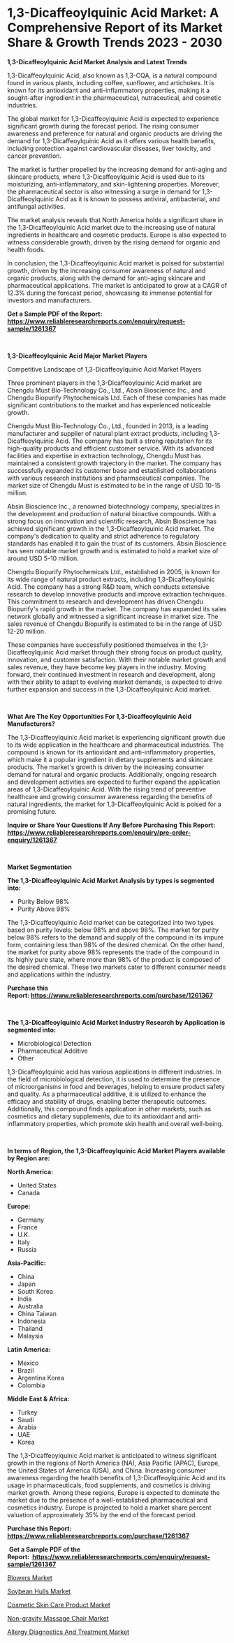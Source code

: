 <p><h1>1,3-Dicaffeoylquinic Acid Market: A Comprehensive Report of its Market Share & Growth Trends 2023 - 2030</h1></p><p><strong>1,3-Dicaffeoylquinic Acid Market Analysis and Latest Trends</strong></p>
<p><p>1,3-Dicaffeoylquinic Acid, also known as 1,3-CQA, is a natural compound found in various plants, including coffee, sunflower, and artichokes. It is known for its antioxidant and anti-inflammatory properties, making it a sought-after ingredient in the pharmaceutical, nutraceutical, and cosmetic industries.</p><p>The global market for 1,3-Dicaffeoylquinic Acid is expected to experience significant growth during the forecast period. The rising consumer awareness and preference for natural and organic products are driving the demand for 1,3-Dicaffeoylquinic Acid as it offers various health benefits, including protection against cardiovascular diseases, liver toxicity, and cancer prevention.</p><p>The market is further propelled by the increasing demand for anti-aging and skincare products, where 1,3-Dicaffeoylquinic Acid is used due to its moisturizing, anti-inflammatory, and skin-lightening properties. Moreover, the pharmaceutical sector is also witnessing a surge in demand for 1,3-Dicaffeoylquinic Acid as it is known to possess antiviral, antibacterial, and antifungal activities.</p><p>The market analysis reveals that North America holds a significant share in the 1,3-Dicaffeoylquinic Acid market due to the increasing use of natural ingredients in healthcare and cosmetic products. Europe is also expected to witness considerable growth, driven by the rising demand for organic and health foods.</p><p>In conclusion, the 1,3-Dicaffeoylquinic Acid market is poised for substantial growth, driven by the increasing consumer awareness of natural and organic products, along with the demand for anti-aging skincare and pharmaceutical applications. The market is anticipated to grow at a CAGR of 12.3% during the forecast period, showcasing its immense potential for investors and manufacturers.</p></p>
<p><strong>Get a Sample PDF of the Report:&nbsp; <a href="https://www.reliableresearchreports.com/enquiry/request-sample/1261367">https://www.reliableresearchreports.com/enquiry/request-sample/1261367</a></strong></p>
<p>&nbsp;</p>
<p><strong>1,3-Dicaffeoylquinic Acid Major Market Players</strong></p>
<p><p>Competitive Landscape of 1,3-Dicaffeoylquinic Acid Market Players</p><p>Three prominent players in the 1,3-Dicaffeoylquinic Acid market are Chengdu Must Bio-Technology Co., Ltd., Absin Bioscience Inc., and Chengdu Biopurify Phytochemicals Ltd. Each of these companies has made significant contributions to the market and has experienced noticeable growth.</p><p>Chengdu Must Bio-Technology Co., Ltd., founded in 2013, is a leading manufacturer and supplier of natural plant extract products, including 1,3-Dicaffeoylquinic Acid. The company has built a strong reputation for its high-quality products and efficient customer service. With its advanced facilities and expertise in extraction technology, Chengdu Must has maintained a consistent growth trajectory in the market. The company has successfully expanded its customer base and established collaborations with various research institutions and pharmaceutical companies. The market size of Chengdu Must is estimated to be in the range of USD 10-15 million.</p><p>Absin Bioscience Inc., a renowned biotechnology company, specializes in the development and production of natural bioactive compounds. With a strong focus on innovation and scientific research, Absin Bioscience has achieved significant growth in the 1,3-Dicaffeoylquinic Acid market. The company's dedication to quality and strict adherence to regulatory standards has enabled it to gain the trust of its customers. Absin Bioscience has seen notable market growth and is estimated to hold a market size of around USD 5-10 million.</p><p>Chengdu Biopurify Phytochemicals Ltd., established in 2005, is known for its wide range of natural product extracts, including 1,3-Dicaffeoylquinic Acid. The company has a strong R&D team, which conducts extensive research to develop innovative products and improve extraction techniques. This commitment to research and development has driven Chengdu Biopurify's rapid growth in the market. The company has expanded its sales network globally and witnessed a significant increase in market size. The sales revenue of Chengdu Biopurify is estimated to be in the range of USD 12-20 million.</p><p>These companies have successfully positioned themselves in the 1,3-Dicaffeoylquinic Acid market through their strong focus on product quality, innovation, and customer satisfaction. With their notable market growth and sales revenue, they have become key players in the industry. Moving forward, their continued investment in research and development, along with their ability to adapt to evolving market demands, is expected to drive further expansion and success in the 1,3-Dicaffeoylquinic Acid market.</p></p>
<p>&nbsp;</p>
<p><strong>What Are The Key Opportunities For 1,3-Dicaffeoylquinic Acid Manufacturers?</strong></p>
<p><p>The 1,3-Dicaffeoylquinic Acid market is experiencing significant growth due to its wide application in the healthcare and pharmaceutical industries. The compound is known for its antioxidant and anti-inflammatory properties, which make it a popular ingredient in dietary supplements and skincare products. The market's growth is driven by the increasing consumer demand for natural and organic products. Additionally, ongoing research and development activities are expected to further expand the application areas of 1,3-Dicaffeoylquinic Acid. With the rising trend of preventive healthcare and growing consumer awareness regarding the benefits of natural ingredients, the market for 1,3-Dicaffeoylquinic Acid is poised for a promising future.</p></p>
<p><strong>Inquire or Share Your Questions If Any Before Purchasing This Report: <a href="https://www.reliableresearchreports.com/enquiry/pre-order-enquiry/1261367">https://www.reliableresearchreports.com/enquiry/pre-order-enquiry/1261367</a></strong></p>
<p>&nbsp;</p>
<p><strong>Market Segmentation</strong></p>
<p><strong>The 1,3-Dicaffeoylquinic Acid Market Analysis by types is segmented into:</strong></p>
<p><ul><li>Purity Below 98%</li><li>Purity Above 98%</li></ul></p>
<p><p>The 1,3-Dicaffeoylquinic Acid market can be categorized into two types based on purity levels: below 98% and above 98%. The market for purity below 98% refers to the demand and supply of the compound in its impure form, containing less than 98% of the desired chemical. On the other hand, the market for purity above 98% represents the trade of the compound in its highly pure state, where more than 98% of the product is composed of the desired chemical. These two markets cater to different consumer needs and applications within the industry.</p></p>
<p><strong>Purchase this Report:&nbsp;<a href="https://www.reliableresearchreports.com/purchase/1261367">https://www.reliableresearchreports.com/purchase/1261367</a></strong></p>
<p>&nbsp;</p>
<p><strong>The 1,3-Dicaffeoylquinic Acid Market Industry Research by Application is segmented into:</strong></p>
<p><ul><li>Microbiological Detection</li><li>Pharmaceutical Additive</li><li>Other</li></ul></p>
<p><p>1,3-Dicaffeoylquinic acid has various applications in different industries. In the field of microbiological detection, it is used to determine the presence of microorganisms in food and beverages, helping to ensure product safety and quality. As a pharmaceutical additive, it is utilized to enhance the efficacy and stability of drugs, enabling better therapeutic outcomes. Additionally, this compound finds application in other markets, such as cosmetics and dietary supplements, due to its antioxidant and anti-inflammatory properties, which promote skin health and overall well-being.</p></p>
<p>&nbsp;</p>
<p><strong>In terms of Region, the 1,3-Dicaffeoylquinic Acid Market Players available by Region are:</strong></p>
<p>
    <p> <strong> North America: </strong>
        <ul>
            <li>United States</li>
            <li>Canada</li>
        </ul>
        </p> 
    <p> <strong> Europe: </strong>
        <ul>
            <li>Germany</li>
            <li>France</li>
            <li>U.K.</li>
            <li>Italy</li>
            <li>Russia</li>
        </ul>
        </p> 
    <p> <strong> Asia-Pacific: </strong>
        <ul>
            <li>China</li>
            <li>Japan</li>
            <li>South Korea</li>
            <li>India</li>
            <li>Australia</li>
            <li>China Taiwan</li>
            <li>Indonesia</li>
            <li>Thailand</li>
            <li>Malaysia</li>
        </ul>
        </p> 
    <p> <strong> Latin America: </strong>
        <ul>
            <li>Mexico</li>
            <li>Brazil</li>
            <li>Argentina Korea</li>
            <li>Colombia</li>
        </ul>
        </p> 
    <p> <strong> Middle East & Africa: </strong>
        <ul>
            <li>Turkey</li>
            <li>Saudi</li>
            <li>Arabia</li>
            <li>UAE</li>
            <li>Korea</li>
        </ul>
    </p>
    </p>
<p><p>The 1,3-Dicaffeoylquinic Acid market is anticipated to witness significant growth in the regions of North America (NA), Asia Pacific (APAC), Europe, the United States of America (USA), and China. Increasing consumer awareness regarding the health benefits of 1,3-Dicaffeoylquinic Acid and its usage in pharmaceuticals, food supplements, and cosmetics is driving market growth. Among these regions, Europe is expected to dominate the market due to the presence of a well-established pharmaceutical and cosmetics industry. Europe is projected to hold a market share percent valuation of approximately 35% by the end of the forecast period.</p></p>
<p><strong>Purchase this Report: <a href="https://www.reliableresearchreports.com/purchase/1261367">https://www.reliableresearchreports.com/purchase/1261367</a></strong></p>
<p>&nbsp;<strong>Get a Sample PDF of the Report:&nbsp;&nbsp;<a href="https://www.reliableresearchreports.com/enquiry/request-sample/1261367">https://www.reliableresearchreports.com/enquiry/request-sample/1261367</a></strong></p>
<p><strong></strong></p>
<p><p><a href="https://medium.com/@rachaelward34/blowers-market-size-growth-forecast-2023-2030-2155aa23c7ea">Blowers Market</a></p><p><a href="https://medium.com/@marvinhug741/soybean-hulls-market-size-growth-forecast-2023-2030-65dffcd05330">Soybean Hulls Market</a></p><p><a href="https://www.linkedin.com/pulse/cosmetic-skin-care-product-market-challenges-opportunities/">Cosmetic Skin Care Product Market</a></p><p><a href="https://github.com/mahnoor2003/Market-Research-Report-List-1/blob/main/non-gravity-massage-chair-market.md">Non-gravity Massage Chair Market</a></p><p><a href="https://www.linkedin.com/pulse/allergy-diagnostics-treatment-market-size-2023-2030-global/">Allergy Diagnostics And Treatment Market</a></p></p>